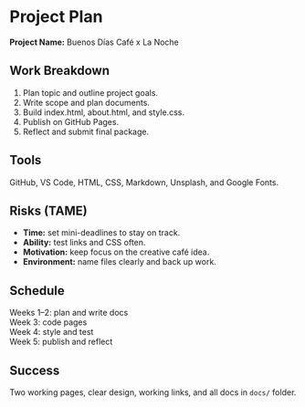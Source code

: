 # Project Plan  
**Project Name:** Buenos Días Café x La Noche  

## Work Breakdown  
1. Plan topic and outline project goals.  
2. Write scope and plan documents.  
3. Build index.html, about.html, and style.css.  
4. Publish on GitHub Pages.  
5. Reflect and submit final package.  

## Tools  
GitHub, VS Code, HTML, CSS, Markdown, Unsplash, and Google Fonts.  

## Risks (TAME)  
- **Time:** set mini-deadlines to stay on track.  
- **Ability:** test links and CSS often.  
- **Motivation:** keep focus on the creative café idea.  
- **Environment:** name files clearly and back up work.  

## Schedule  
Weeks 1–2: plan and write docs  
Week 3: code pages  
Week 4: style and test  
Week 5: publish and reflect  

## Success  
Two working pages, clear design, working links, and all docs in `docs/` folder.